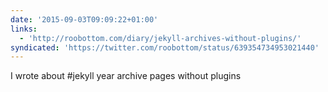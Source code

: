 ```yaml
---
date: '2015-09-03T09:09:22+01:00'
links:
  - 'http://roobottom.com/diary/jekyll-archives-without-plugins/'
syndicated: 'https://twitter.com/roobottom/status/639354734953021440'
---
```

I wrote about #jekyll year archive pages without plugins 
